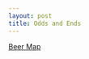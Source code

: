 ```yaml
---
layout: post
title: Odds and Ends
---
```


[Beer Map](https://jessezlotoff.github.io/beer_map.html)
